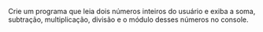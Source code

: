 Crie um programa que leia dois números inteiros do usuário e exiba a soma, subtração, multiplicação, divisão e o módulo desses números no console.

